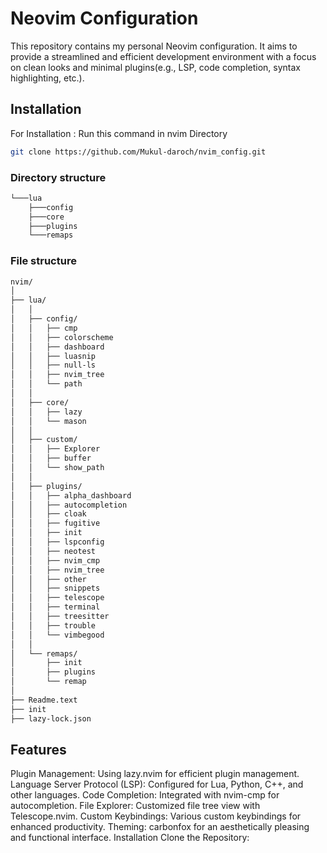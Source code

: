 
# Neovim Configuration

This repository contains my personal Neovim configuration. It aims to provide a streamlined and efficient development environment with a focus on clean looks and minimal plugins(e.g., LSP, code completion, syntax highlighting, etc.).
## Installation

For Installation : Run this command in nvim Directory 

```bash
git clone https://github.com/Mukul-daroch/nvim_config.git
```
### Directory structure
```bash
└───lua
    ├───config
    ├───core
    ├───plugins
    └───remaps

```
### File structure
```bash
nvim/
│
├── lua/
│   │
│   ├── config/
│   │   ├── cmp
│   │   ├── colorscheme
│   │   ├── dashboard
│   │   ├── luasnip
│   │   ├── null-ls
│   │   ├── nvim_tree
│   │   └── path
│   │
│   ├── core/
│   │   ├── lazy
│   │   └── mason
│   │
│   ├── custom/
│   │   ├── Explorer
│   │   ├── buffer
│   │   └── show_path
│   │
│   ├── plugins/
│   │   ├── alpha_dashboard
│   │   ├── autocompletion
│   │   ├── cloak
│   │   ├── fugitive
│   │   ├── init
│   │   ├── lspconfig
│   │   ├── neotest
│   │   ├── nvim_cmp
│   │   ├── nvim_tree
│   │   ├── other
│   │   ├── snippets
│   │   ├── telescope
│   │   ├── terminal
│   │   ├── treesitter
│   │   ├── trouble
│   │   └── vimbegood
│   │
│   └── remaps/
│       ├── init
│       ├── plugins
│       └── remap
│
├── Readme.text
├── init
├── lazy-lock.json

```
## Features
Plugin Management: Using lazy.nvim for efficient plugin management.
Language Server Protocol (LSP): Configured for Lua, Python, C++, and other languages.
Code Completion: Integrated with nvim-cmp for autocompletion.
File Explorer: Customized file tree view with Telescope.nvim.
Custom Keybindings: Various custom keybindings for enhanced productivity.
Theming: carbonfox for an aesthetically pleasing and functional interface.
Installation
Clone the Repository:
